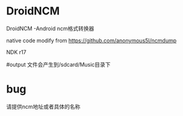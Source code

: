 # DroidNCM
DroidNCM -Android ncm格式转换器


 native code modify from https://github.com/anonymous5l/ncmdump

  NDK r17
  
 #output
 文件会产生到/sdcard/Music目录下
  
# bug
请提供ncm地址或者具体的名称
